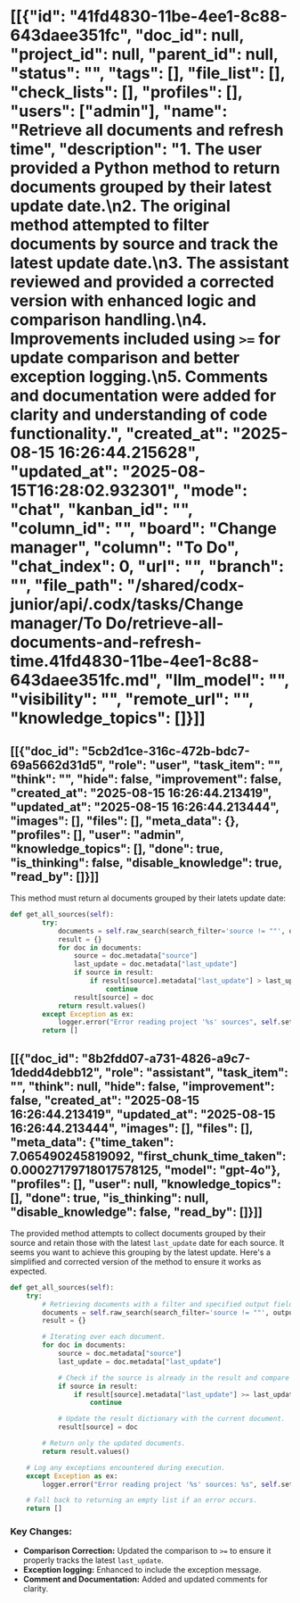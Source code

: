 # [[{"id": "41fd4830-11be-4ee1-8c88-643daee351fc", "doc_id": null, "project_id": null, "parent_id": null, "status": "", "tags": [], "file_list": [], "check_lists": [], "profiles": [], "users": ["admin"], "name": "Retrieve all documents and refresh time", "description": "1. The user provided a Python method to return documents grouped by their latest update date.\n2. The original method attempted to filter documents by source and track the latest update date.\n3. The assistant reviewed and provided a corrected version with enhanced logic and comparison handling.\n4. Improvements included using `>=` for update comparison and better exception logging.\n5. Comments and documentation were added for clarity and understanding of code functionality.", "created_at": "2025-08-15 16:26:44.215628", "updated_at": "2025-08-15T16:28:02.932301", "mode": "chat", "kanban_id": "", "column_id": "", "board": "Change manager", "column": "To Do", "chat_index": 0, "url": "", "branch": "", "file_path": "/shared/codx-junior/api/.codx/tasks/Change manager/To Do/retrieve-all-documents-and-refresh-time.41fd4830-11be-4ee1-8c88-643daee351fc.md", "llm_model": "", "visibility": "", "remote_url": "", "knowledge_topics": []}]]
## [[{"doc_id": "5cb2d1ce-316c-472b-bdc7-69a5662d31d5", "role": "user", "task_item": "", "think": "", "hide": false, "improvement": false, "created_at": "2025-08-15 16:26:44.213419", "updated_at": "2025-08-15 16:26:44.213444", "images": [], "files": [], "meta_data": {}, "profiles": [], "user": "admin", "knowledge_topics": [], "done": true, "is_thinking": false, "disable_knowledge": true, "read_by": []}]]
This method must return al documents grouped by their latets update date:


```python
def get_all_sources(self):
        try:
            documents = self.raw_search(search_filter='source != ""', output_fields=["source", "last_update"])
            result = {}
            for doc in documents:
                source = doc.metadata["source"] 
                last_update = doc.metadata["last_update"]
                if source in result:
                    if result[source].metadata["last_update"] > last_update:
                        continue
                result[source] = doc
            return result.values()
        except Exception as ex:
            logger.error("Error reading project '%s' sources", self.settings.project_name)
        return []
```
## [[{"doc_id": "8b2fdd07-a731-4826-a9c7-1dedd4debb12", "role": "assistant", "task_item": "", "think": null, "hide": false, "improvement": false, "created_at": "2025-08-15 16:26:44.213419", "updated_at": "2025-08-15 16:26:44.213444", "images": [], "files": [], "meta_data": {"time_taken": 7.065490245819092, "first_chunk_time_taken": 0.00027179718017578125, "model": "gpt-4o"}, "profiles": [], "user": null, "knowledge_topics": [], "done": true, "is_thinking": null, "disable_knowledge": false, "read_by": []}]]
The provided method attempts to collect documents grouped by their source and retain those with the latest `last_update` date for each source. It seems you want to achieve this grouping by the latest update. Here's a simplified and corrected version of the method to ensure it works as expected.

```python /path/to/file.py
def get_all_sources(self):
    try:
        # Retrieving documents with a filter and specified output fields.
        documents = self.raw_search(search_filter='source != ""', output_fields=["source", "last_update"])
        result = {}

        # Iterating over each document.
        for doc in documents:
            source = doc.metadata["source"]
            last_update = doc.metadata["last_update"]

            # Check if the source is already in the result and compare update timestamps.
            if source in result:
                if result[source].metadata["last_update"] >= last_update:
                    continue

            # Update the result dictionary with the current document.
            result[source] = doc

        # Return only the updated documents.
        return result.values()

    # Log any exceptions encountered during execution.
    except Exception as ex:
        logger.error("Error reading project '%s' sources: %s", self.settings.project_name, ex)

    # Fall back to returning an empty list if an error occurs.
    return []
```

### Key Changes:
- **Comparison Correction:** Updated the comparison to `>=` to ensure it properly tracks the latest `last_update`.
- **Exception logging:** Enhanced to include the exception message.
- **Comment and Documentation:** Added and updated comments for clarity.
